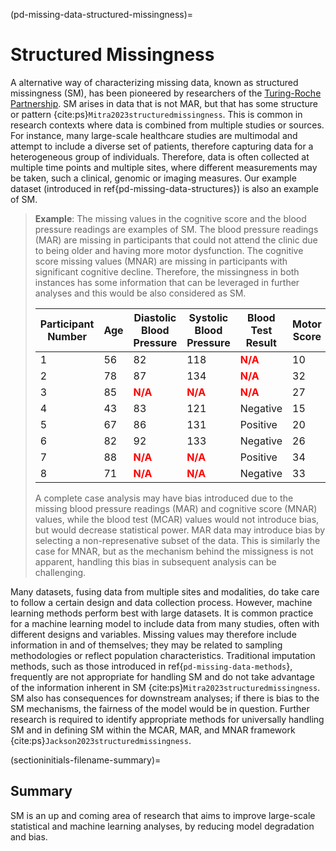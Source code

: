 
(pd-missing-data-structured-missingness)=
# Structured Missingness 

A alternative way of characterizing missing data, known as structured missingness (SM), has been pioneered by researchers of the [Turing-Roche Partnership](https://www.turing.ac.uk/research/research-projects/alan-turing-institute-roche-strategic-partnership). SM arises in data that is not MAR, but that has some structure or pattern {cite:ps}`Mitra2023structuredmissingness`. This is common in research contexts where data is combined from multiple studies or sources. For instance, many large-scale healthcare studies are multimodal and attempt to include a diverse set of patients, therefore capturing data for a heterogeneous group of individuals. Therefore, data is often collected at multiple time points and multiple sites, where different measurements may be taken, such a clinical, genomic or imaging measures. Our example dataset (introduced in ref{pd-missing-data-structures}) is also an example of SM. 

> **Example**: The missing values in the cognitive score and the blood pressure readings are examples of SM. The blood pressure readings (MAR) are missing in participants that could not attend the clinic due to being older and having more motor dysfunction. The cognitive score missing values (MNAR) are missing in participants with significant cognitive decline. Therefore, the missingness in both instances has some information that can be leveraged in further analyses and this would be also considered as SM.  
>
> | Participant Number | Age | Diastolic Blood Pressure | Systolic Blood Pressure | Blood Test Result                                  | Motor Score | Cognitive Score                                  |
> |--------------------|-----|--------------------------|-------------------------|---------------------------------------------------|-------------|-------------------------------------------------|
> | 1                  | 56  | 82                       | 118                     | <span style="color:red;"><strong>N/A</strong></span> | 10          | 35                                              |
> | 2                  | 78  | 87                       | 134                     | <span style="color:red;"><strong>N/A</strong></span> | 32          | 29                                              |
> | 3                  | 85  | <span style="color:red;"><strong>N/A</strong></span> | <span style="color:red;"><strong>N/A</strong></span> | <span style="color:red;"><strong>N/A</strong></span> | 27          | <span style="color:red;"><strong>N/A</strong></span> |
> | 4                  | 43  | 83                       | 121                     | Negative                                           | 15          | 36                                              |
> | 5                  | 67  | 86                       | 131                     | Positive                                           | 20          | 25                                              |
> | 6                  | 82  | 92                       | 133                     | Negative                                           | 26          | <span style="color:red;"><strong>N/A</strong></span> |
> | 7                  | 88  | <span style="color:red;"><strong>N/A</strong></span> | <span style="color:red;"><strong>N/A</strong></span> | Positive                                           | 34          | <span style="color:red;"><strong>N/A</strong></span> |
> | 8                  | 71  | <span style="color:red;"><strong>N/A</strong></span> | <span style="color:red;"><strong>N/A</strong></span> | Negative                                           | 33          | 22                                              |
>
> A complete case analysis may have bias introduced due to the missing blood pressure readings (MAR) and cognitive score (MNAR) values, while the blood test (MCAR) values would not introduce bias, but would decrease statistical power. MAR data may introduce bias by selecting a non-represenative subset of the data. This is similarly the case for MNAR, but as the mechanism behind the missigness is not apparent, handling this bias in subsequent analysis can be challenging.  


Many datasets, fusing data from multiple sites and modalities, do take care to follow a certain design and data collection process. However, machine learning methods perform best with large datasets. It is common practice for a machine learning model to include data from many studies, often with different designs and variables. Missing values may therefore include information in and of themselves; they may be related to sampling methodologies or reflect population characteristics. Traditional imputation methods, such as those introduced in ref{`pd-missing-data-methods`}, frequently are not appropriate for handling SM and do not take advantage of the information inherent in SM {cite:ps}`Mitra2023structuredmissingness`. SM also has consequences for downstream analyses; if there is bias to the SM mechanisms, the fairness of the model would be in question. Further research is required to identify appropriate methods for universally handling SM and in defining SM within the MCAR, MAR, and MNAR framework {cite:ps}`Jackson2023structuredmissingness`. 


(sectioninitials-filename-summary)=
## Summary
SM is an up and coming area of research that aims to improve large-scale statistical and machine learning analyses, by reducing model degradation and bias. 